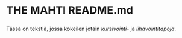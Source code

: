 # THE MAHTI README.md <h5>
Tässä on tekstiä, jossa kokeilen jotain *kursivointi*- ja _lihavointitapoja_.
